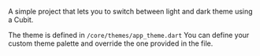 A simple project that lets you to switch between light and dark theme using a Cubit.

The theme is defined in `/core/themes/app_theme.dart`
You can define your custom theme palette and override the one provided in the file.
